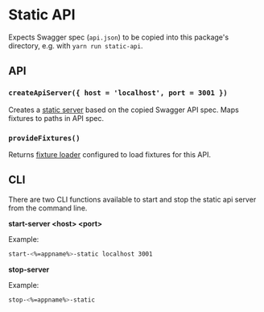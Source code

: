 # Static API
Expects Swagger spec (`api.json`) to be copied into this package's directory, e.g. with `yarn run static-api`.

## API

### `createApiServer({ host = 'localhost', port = 3001 })`
Creates a [static server](https://www.npmjs.com/package/@springworks/static-api-server) based on the copied Swagger API spec. Maps fixtures to paths in API spec.


### `provideFixtures()`
Returns [fixture loader](https://www.npmjs.com/package/fixture-loader) configured to load fixtures for this API.

## CLI
There are two CLI functions available to start and stop the static api server from the command line.

**start-server \<host> \<port>**

Example:
```bash
start-<%=appname%>-static localhost 3001
```

**stop-server**

Example:
```bash
stop-<%=appname%>-static
```
